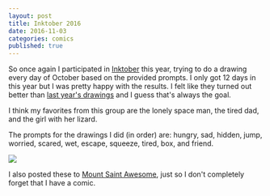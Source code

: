 ```yaml
---
layout: post
title: Inktober 2016
date: 2016-11-03
categories: comics
published: true
---
```


So once again I participated in [Inktober](http://inktober.com/) this year, trying to do a drawing every day of October based on the provided prompts. I only got 12 days in this year but I was pretty happy with the results. I felt like they turned out better than [last year's drawings](http://dinosaurseateverybody.com/blog/inktober-2015) and I guess that's always the goal.

I think my favorites from this group are the lonely space man, the tired dad, and the girl with her lizard.

The prompts for the drawings I did (in order) are: hungry, sad, hidden, jump, worried, scared, wet, escape, squeeze, tired, box, and friend.

<img src="../blog_media/inktober2016.jpg" />

I also posted these to [Mount Saint Awesome](http://mountsaintawesome.com/comic.php?id=113), just so I don't completely forget that I have a comic.
